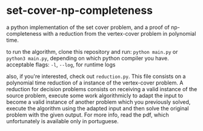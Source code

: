 # set-cover-np-completeness
a python implementation of the set cover problem, and a proof of np-completeness with a reduction from the vertex-cover problem in polynomial time.

to run the algorithm, clone this repository and run:
`python main.py` or `python3 main.py`, depending on which python compiler you have.
  acceptable flags:
    `-l`, `--log`, for runtime logs 

also, if you're interested, check out `reduction.py`. This file consists on a polynomial time reduction of a instance of the vertex-cover problem. A reduction for decision problems consists on receiving a valid instance of the source problem, execute some work algorithmicly to adapt the input to become a valid instance of another problem which you previously solved, execute the algorithm using the adapted input and then solve the original problem with the given output. For more info, read the pdf, which unfortunately is available only in portuguese.
